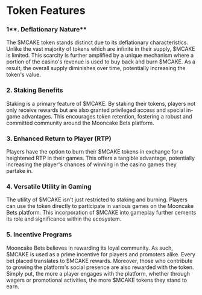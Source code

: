 # Token Features

### 1**. Deflationary Nature**

The $MCAKE token stands distinct due to its deflationary characteristics. Unlike the vast majority of tokens which are infinite in their supply, $MCAKE is limited. This scarcity is further amplified by a unique mechanism where a portion of the casino's revenue is used to buy back and burn $MCAKE. As a result, the overall supply diminishes over time, potentially increasing the token's value.

### **2. Staking Benefits**

Staking is a primary feature of $MCAKE. By staking their tokens, players not only receive rewards but are also granted privileged access and special in-game advantages. This encourages token retention, fostering a robust and committed community around the Mooncake Bets platform.

### **3. Enhanced Return to Player (RTP)**

Players have the option to burn their $MCAKE tokens in exchange for a heightened RTP in their games. This offers a tangible advantage, potentially increasing the player's chances of winning in the casino games they partake in.

### **4. Versatile Utility in Gaming**

The utility of $MCAKE isn't just restricted to staking and burning. Players can use the token directly to participate in various games on the Mooncake Bets platform. This incorporation of $MCAKE into gameplay further cements its role and significance within the ecosystem.

### **5. Incentive Programs**

Mooncake Bets believes in rewarding its loyal community. As such, $MCAKE is used as a prime incentive for players and promoters alike. Every bet placed translates to $MCAKE rewards. Moreover, those who contribute to growing the platform's social presence are also rewarded with the token. Simply put, the more a player engages with the platform, whether through wagers or promotional activities, the more $MCAKE tokens they stand to earn.
